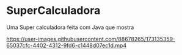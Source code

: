 # SuperCalculadora
Uma Super calculadora feita com Java que mostra 

https://user-images.githubusercontent.com/88678265/173135359-65037cfc-4402-4312-9fd6-c1448d07ec1d.mp4
